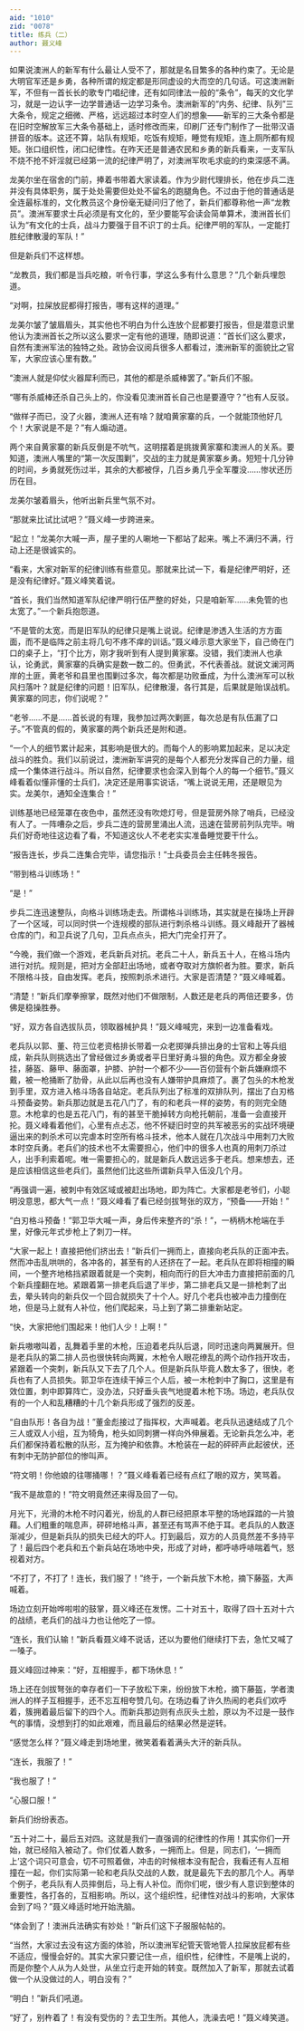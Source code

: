 ```yaml
---
aid: "1010"
zid: "0078"
title: 练兵（二）
author: 聂义峰
---
```


如果说澳洲人的新军有什么最让人受不了，那就是名目繁多的各种约束了。无论是大明官军还是乡勇，各种所谓的规定都是形同虚设的大而空的几句话。可这澳洲新军，不但有一首长长的歌专门唱纪律，还有如同律法一般的“条令”，每天的文化学习，就是一边认字一边学普通话一边学习条令。澳洲新军的“内务、纪律、队列”三大条令，规定之细微、严格，远远超过本时空人们的想象——新军的三大条令都是在旧时空解放军三大条令基础上，适时修改而来，印刷厂还专门制作了一批带汉语拼音的版本。这还不算，站队有规矩，吃饭有规矩，睡觉有规矩，连上厕所都有规矩。张口组织性，闭口纪律性。在昨天还是普通农民和乡勇的新兵看来，一支军队不烧不抢不奸淫就已经第一流的纪律严明了，对澳洲军吹毛求疵的约束深感不满。

龙美尔坐在宿舍的门前，捧着书带着大家读着。作为少尉代理排长，他在步兵二连并没有具体职务，属于处处需要但处处不留名的跑腿角色。不过由于他的普通话是全连最标准的，文化教员这个身份毫无疑问归了他了，新兵们都尊称他一声“龙教员”。澳洲军要求士兵必须是有文化的，至少要能写会读会简单算术，澳洲首长们认为“有文化的士兵，战斗力要强于目不识丁的士兵。纪律严明的军队，一定能打胜纪律散漫的军队！”

但是新兵们不这样想。

“龙教员，我们都是当兵吃粮，听令行事，学这么多有什么意思？”几个新兵埋怨道。

“对啊，拉屎放屁都得打报告，哪有这样的道理。”

龙美尔皱了皱眉眉头，其实他也不明白为什么连放个屁都要打报告，但是潜意识里他认为澳洲首长之所以这么要求一定有他的道理，随即说道：“首长们这么要求，自然有澳洲军法的独特之处。政协会议阅兵很多人都看过，澳洲新军的面貌比之官军，大家应该心里有数。”

“澳洲人就是仰仗火器犀利而已，其他的都是杀威棒罢了。”新兵们不服。

“哪有杀威棒还杀自己头上的，你没看见澳洲首长自己也是要遵守？”也有人反驳。

“做样子而已，没了火器，澳洲人还有啥？就咱黄家寨的兵，一个就能顶他好几个！大家说是不是？”有人煽动道。

两个来自黄家寨的新兵反倒是不吭气，这明摆着是挑拨黄家寨和澳洲人的关系。要知道，澳洲人嘴里的“第一次反围剿”，交战的主力就是黄家寨乡勇。短短十几分钟的时间，乡勇就死伤过半，其余的大都被俘，几百乡勇几乎全军覆没……惨状还历历在目。

龙美尔皱着眉头，他听出新兵里气氛不对。

“那就来比试比试吧？”聂义峰一步跨进来。

“起立！”龙美尔大喊一声，屋子里的人唰地一下都站了起来。嘴上不满归不满，行动上还是很诚实的。

“看来，大家对新军的纪律训练有些意见。那就来比试一下，看是纪律严明好，还是没有纪律好。”聂义峰笑着说。

“首长，我们当然知道军队纪律严明行伍严整的好处，只是咱新军……未免管的也太宽了。”一个新兵抱怨道。

“不是管的太宽，而是旧军队的纪律只是嘴上说说。纪律是渗透入生活的方方面面，而不是临阵之前主将几句不疼不痒的训话。”聂义峰示意大家坐下，自己倚在门口的桌子上，“打个比方，刚才我听到有人提到黄家寨。没错，我们澳洲人也承认，论勇武，黄家寨的兵确实是数一数二的。但勇武，不代表善战。就说文澜河两岸的土匪，黄老爷和县里也围剿过多次，每次都是功败垂成，为什么澳洲军可以秋风扫落叶？就是纪律的问题！旧军队，纪律散漫，各行其是，后果就是贻误战机。黄家寨的同志，你们说呢？”

“老爷……不是……首长说的有理，我参加过两次剿匪，每次总是有队伍漏了口子。”不管真的假的，黄家寨的两个新兵还是附和道。

“一个人的细节累计起来，其影响是很大的。而每个人的影响累加起来，足以决定战斗的胜负。我们以前说过，澳洲新军讲究的是每个人都充分发挥自己的力量，组成一个集体进行战斗。所以自然，纪律要求也会深入到每个人的每一个细节。”聂义峰看着似懂非懂的士兵们，决定还是用事实说话，“嘴上说说无用，还是眼见为实。龙美尔，通知全连集合！”

训练基地已经笼罩在夜色中，虽然还没有吹熄灯号，但是营房外除了哨兵，已经没有人了。一阵嘈杂之后，步兵二连的营房里涌出人流，迅速在营房前列队完毕。哨兵们好奇地往这边看了看，不知道这伙人不老老实实准备睡觉要干什么。

“报告连长，步兵二连集合完毕，请您指示！”士兵委员会主任韩冬报告。

“带到格斗训练场！”

“是！”

步兵二连迅速整队，向格斗训练场走去。所谓格斗训练场，其实就是在操场上开辟了一个区域，可以同时供一个连规模的部队进行刺杀格斗训练。聂义峰敲开了器械仓库的门，和卫兵说了几句，卫兵点点头，把大门完全打开了。

“今晚，我们做一个游戏，老兵新兵对抗。老兵二十人，新兵五十人，在格斗场内进行对抗。规则是，把对方全部赶出场地，或者夺取对方旗帜者为胜。要求，新兵不限格斗技，自由发挥。老兵，按照刺杀术进行。大家是否清楚？”聂义峰喊着。

“清楚！”新兵们摩拳擦掌，既然对他们不做限制，人数还是老兵的两倍还要多，仿佛是稳操胜券。

“好，双方各自选拔队员，领取器械护具！”聂义峰喊完，来到一边准备看戏。

老兵队以郭、董、符三位老资格排长带着一众老掷弹兵排出身的士官和上等兵组成，新兵队则挑选出了曾经做过乡勇或者平日里好勇斗狠的角色。双方都全身披挂，藤盔、藤甲、藤面罩，护膝、护肘一个都不少——百仞营有个新兵嫌麻烦不戴，被一枪捅断了肋骨，从此以后再也没有人嫌带护具麻烦了。裹了包头的木枪发到手里，双方进入格斗场各自站定。老兵队列出了标准的双排队列，摆出了白刃格斗预备姿势。新兵那边就是五花八门了，有的和老兵一样的姿势，有的则完全随意。木枪拿的也是五花八门，有的甚至干脆掉转方向枪托朝前，准备一会直接开抡。聂义峰看着他们，心里有点忐忑，他不怀疑旧时空的共军被恶劣的实战环境硬逼出来的刺杀术可以完虐本时空所有格斗技术，他本人就在几次战斗中用刺刀大败本时空兵勇。老兵们的技术也不太需要担心，他们中的很多人也真的用刺刀杀过人，出手利索着呢。唯一需要担心的，就是新兵人数远远多于老兵。想来想去，还是应该相信这些老兵们，虽然他们比这些所谓新兵早入伍没几个月。

“再强调一遍，被刺中有效区域或被赶出场地，即为阵亡。大家都是老爷们，小聪明没意思，都大气一点！”聂义峰看了看已经剑拔弩张的双方，“预备——开始！”

“白刃格斗预备！”郭卫华大喊一声，身后传来整齐的“杀！”，一柄柄木枪端在手里，好像元年式步枪上了刺刀一样。

“大家一起上！直接把他们挤出去！”新兵们一拥而上，直接向老兵队的正面冲去。然而冲击乱哄哄的，各冲各的，甚至有的人还挤在了一起。老兵队在即将相撞的瞬间，一个整齐地格挡紧跟着就是一个突刺，相向而行的巨大冲击力直接把前面的几个新兵撞翻在地。紧跟着第一排老兵后退了半步，第二排老兵又是一排枪刺了出去，晕头转向的新兵仅一个回合就损失了十个人。好几个老兵也被冲击力撞倒在地，但是马上就有人补位，他们爬起来，马上到了第二排重新站定。

“快，大家把他们围起来！他们人少！上啊！”

新兵嗷嗷叫着，乱舞着手里的木枪，压迫着老兵队后退，同时迅速向两翼展开。但是老兵队的第二排人员也很快转向两翼，木枪令人眼花缭乱的两个动作挡开攻击，紧跟着一个突刺，新兵队又下去了几个人。但是新兵队毕竟人数太多了，很快，老兵也有了人员损失。郭卫华在连续干掉三个人后，被一木枪刺中了胸口，这里是有效位置，刺中即算阵亡，没办法，只好垂头丧气地提着木枪下场。场边，老兵队仅有的一个人和乱糟糟的十几个新兵形成了强烈的反差。

“自由队形！各自为战！”董金彪接过了指挥权，大声喊着。老兵队迅速结成了几个三人或双人小组，互为犄角，枪头如同刺猬一样向外伸展着。无论新兵怎么冲，老兵们都保持着松散的队形，互为掩护和依靠。木枪装在一起的砰砰声此起彼伏，还有刺中无防护部位的惨叫声。

“符文明！你他娘的往哪捅哪！？”聂义峰看着已经有点红了眼的双方，笑骂着。

“我不是故意的！”符文明竟然还来得及回了一句。

月光下，光滑的木枪不时闪着光，纷乱的人群已经把原本平整的场地踩踏的一片狼藉。人们粗重的喘息声，砰砰地格斗声，甚至还有骂声不绝于耳。老兵队的人数逐渐减少，但是新兵队的损失已经大的吓人。打到最后，双方的人员竟然差不多持平了！最后四个老兵和五个新兵站在场地中央，形成了对峙，都呼哧呼哧喘着气，怒视着对方。

“不打了，不打了！连长，我们服了！”终于，一个新兵放下木枪，摘下藤盔，大声喊着。

场边立刻开始哗啦啦的鼓掌，聂义峰还在发愣。二十对五十，取得了四十五对十六的战绩，老兵们的战斗力也让他吃了一惊。

“连长，我们认输！”新兵看聂义峰不说话，还以为要他们继续打下去，急忙又喊了一嗓子。

聂义峰回过神来：“好，互相握手，都下场休息！”

场上还在剑拔弩张的幸存者们一下子放松下来，纷纷放下木枪，摘下藤盔，学者澳洲人的样子互相握手，还不忘互相夸赞几句。在场边看了许久热闹的老兵们欢呼着，簇拥着最后留下的四个人。而新兵那边则有点灰头土脸，原以为不过是一鼓作气的事情，没想到打的如此艰难，而且最后的结果必然是逆转。

“感觉怎么样？”聂义峰走到场地里，微笑着看着满头大汗的新兵队。

“连长，我服了！”

“我也服了！”

“心服口服！”

新兵们纷纷表态。

“五十对二十，最后五对四。这就是我们一直强调的纪律性的作用！其实你们一开始，就已经陷入被动了。你们仗着人数多，一拥而上。但是，同志们，‘一拥而上’这个词只可意会，切不可照着做，冲击的时候根本没有配合，我看还有人互相撞在一起，你们实际第一轮和老兵队交战的人数，就是最先下去的那几个人。再举个例子，老兵队有人员摔倒后，马上有人补位。而你们呢，很少有人意识到整体的重要性，各打各的，互相影响。所以，这个组织性，纪律性对战斗的影响，大家体会到了吗？”聂义峰适时地开始洗脑。

“体会到了！澳洲兵法确实有妙处！”新兵们这下子服服帖帖的。

“当然，大家过去没有这方面的体验，所以澳洲军纪管天管地管人拉屎放屁都有些不适应，慢慢会好的。其实大家只要记住一点，组织性，纪律性，不是嘴上说的，而是你整个人从为人处世，从坐立行走开始的转变。既然加入了新军，那就去试着做一个从没做过的人，明白没有？”

“明白！”新兵们吼道。

“好了，别杵着了！有没有受伤的？去卫生所。其他人，洗澡去吧！”聂义峰笑道。

